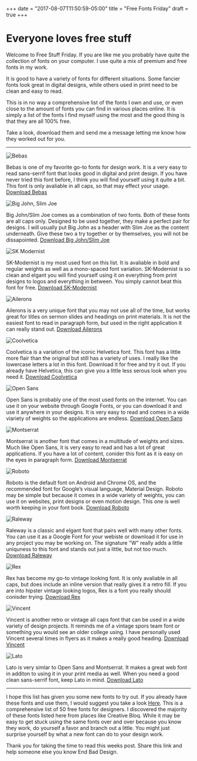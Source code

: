 +++
date = "2017-08-07T11:50:59-05:00"
title = "Free Fonts Friday"
draft = true
+++
# Everyone loves free stuff

Welcome to Free Stuff Friday. If you are like me you probably have quite the collection of fonts on your computer. I use quite a mix of premium and free fonts in my work.

It is good to have a variety of fonts for different situations. Some fancier fonts look great in digital designs, while others used in print need to be clean and easy to read.

This is in no way a comprehensive list of the fonts I own and use, or even close to the amount of fonts you can find in various places online. It is simply a list of the fonts I find myself using the most and the good thing is that they are all 100% free.

Take a look, download them and send me a message letting me know how they worked out for you.

---

![Bebas](img/fontsbebas1.jpg)

Bebas is one of my favorite go-to fonts for design work. It is a very easy to read sans-serrif font that looks good in digital and print design. If you have never tried this font before, I think you will find yourself using it quite a bit. This font is only avaliable in all caps, so that may effect your usage.
[Download Bebas](http://www.dafont.com/bebas-kai.font "Bebas")

![Big John, Slim Joe](img/fontsbigjohn.jpg)

Big John/Slim Joe comes as a combination of two fonts. Both of these fonts are all caps only. Designed to be used together, they make a perfect pair for designs. I will usually put Big John as a header with Slim Joe as the content underneath. Give these two a try together or by themselves, you will not be dissapointed.
[Download Big John/Slim Joe](https://befonts.com/big-john-slim-joe-font.html "Big John/Slim Joe")

![SK Modernist](img/fontsskmodernist.jpg)

SK-Modernist is my most used font on this list. It is avaliable in bold and regular weights as well as a mono-spaced font variation. SK-Modernist is so clean and elgant you will find yourself using it on everything from print designs to logos and everything in between. You simply cannot beat this font for free.
[Download SK-Modernist](http://seankanedesign.com/work/sk-modernist "SK-Modernist")

![Ailerons](img/fontsailerons.jpg)

Ailerons is a very unique font that you may not use all of the time, but works great for titles on sermon slides and headings on print materials. It is not the easiest font to read in paragraph form, but used in the right application it can really stand out.
[Download Ailerons](https://befonts.com/ailerons-typeface.html "Ailerons")

![Coolvetica](img/fontscoolvetica.jpg)

Coolvetica is a variation of the iconic Helvetica font. This font has a little more flair than the original but still has a variety of uses. I really like the lowercase letters a lot in this font. Download it for free and try it out. If you already have Helvetica, this can give you a little less serous look when you need it.
[Download Coolvetica](http://www.dafont.com/coolvetica.font "Coolvetica")

![Open Sans](img/fontsopensans.jpg)

Open Sans is probably one of the most used fonts on the internet. You can use it on your website through Google Fonts, or you can download it and use it anywhere in your designs. It is very easy to read and comes in a wide viariety of weights so the applications are endless. 
[Download Open Sans](https://www.fontsquirrel.com/fonts/open-sans "Open Sans")

![Montserrat](img/fontsmontserrat.jpg)

Montserrat is another font that comes in a multitude of weights and sizes. Much like Open Sans, it is very easy to read and has a lot of great applications. If you have a lot of content, conider this font as it is easy on the eyes in paragraph form.
[Download Montserrat](https://www.fontsquirrel.com/fonts/montserrat "Montserrat")

![Roboto](img/fontsroboto.jpg)

Roboto is the default font on Android and Chrome OS, and the recommended font for Google’s visual language, Material Design. Roboto may be simple but because it comes in a wide variety of weights, you can use it on websites, print designs or even motion design. This one is well worth keeping in your font book.
[Download Roboto](https://www.fontsquirrel.com/fonts/roboto "Roboto")

![Raleway](img/fontsraleway.jpg)

Raleway is a classic and elgant font that pairs well with many other fonts. You can use it as a Google Font for your webiste or download it for use in any project you may be working on. The signature "W" really adds a little uniquness to this font and stands out just a little, but not too much.
[Download Raleway](https://www.fontsquirrel.com/fonts/raleway "Raleway")

![Rex](img/fontsrex.jpg)

Rex has become my go-to vintage looking font. It is only avaliable in all caps, but does include an inline version that really gives it a retro fill. If you are into hipster vintage looking logos, Rex is a font you really should conisder trying.
[Download Rex](https://www.fontsquirrel.com/fonts/rex "Rex")

![Vincent](img/fontsvincent.jpg)

Vincent is another retro or vintage all caps font that can be used in a wide variety of design projects. It reminds me of a vintage spors team font or something you would see an older college using. I have personally used Vincent several times in flyers as it makes a really good heading.
[Download Vincent](http://www.dafontfree.net/freefonts-vincent-f86386.htm "Vincent")

![Lato](img/fontslato.jpg)

Lato is very simlar to Open Sans and Montserrat. It makes a great web font in additon to using it in your print media as well. When you need a good clean sans-serrif font, keep Lato in mind.
[Download Lato](https://www.fontsquirrel.com/fonts/lato "Lato")

---
I hope this list has given you some new fonts to try out. If you already have these fonts and use them, I would suggest you take a look [Here](http://www.creativebloq.com/graphic-design-tips/best-free-fonts-for-designers-1233380 "Creative Bloq Fonts"). This is a comprehensive list of 50 free fonts for designers. I discovered the majority of these fonts listed here from places like Creative Bloq. While it may be easy to get stuck using the same fonts over and over because you know they work, do yourself a favor and branch out a little. You might just surprise yourself by what a new font can do to your design work.

Thank you for taking the time to read this weeks post. Share this link and help someone else you know End Bad Design.